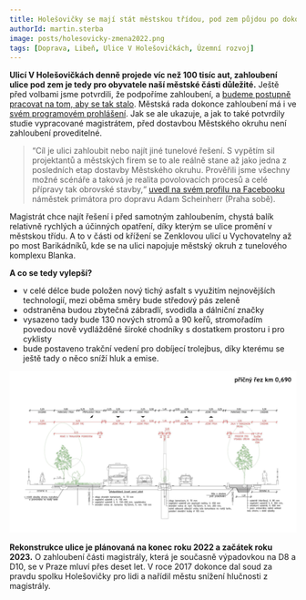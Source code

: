 ```yaml
---
title: Holešovičky se mají stát městskou třídou, pod zem půjdou po dokončení městského okruhu
authorId: martin.sterba
image: posts/holesovicky-zmena2022.png
tags: [Doprava, Libeň, Ulice V Holešovičkách, Územní rozvoj]
---
```


**Ulicí V Holešovičkách denně projede víc než 100 tisíc aut, zahloubení ulice pod zem je tedy pro obyvatele naší městské části důležité.** Ještě před volbami jsme potvrdili, že podpoříme zahloubení, a [budeme postupně pracovat na tom, aby se tak stalo](https://praha8.pirati.cz/aktuality/podporujeme-zahloubeni-holesovicek.html). Městská rada dokonce zahloubení má i ve [svém programovém prohlášení](https://www.praha.eu/file/2892031/programove_prohlaseni.pdf). Jak se ale ukazuje, a jak to také potvrdily studie vypracované magistrátem, před dostavbou Městského okruhu není zahloubení proveditelné. 

>“Cíl je ulici zahloubit nebo najít jiné tunelové řešení. S vypětím sil projektantů a městských firem se to ale reálně stane až jako jedna z posledních etap dostavby Městského okruhu. Prověřili jsme všechny možné scénáře a taková je realita povolovacích procesů a celé přípravy tak obrovské stavby,“ [uvedl na svém profilu na Facebooku](https://www.facebook.com/adam.praha.sobe/photos/a.187702201827814/854133905184637/) náměstek primátora pro dopravu Adam Scheinherr (Praha sobě). 

Magistrát chce najít řešení i před samotným zahloubením, chystá balík relativně rychlých a účinných opatření, díky kterým se ulice promění v městskou třídu. A to v části od křížení se Zenklovou ulicí u Vychovatelny až po most Barikádníků, kde se na ulici napojuje městský okruh z tunelového komplexu Blanka. 

**A co se tedy vylepší?**
- v celé délce bude položen nový tichý asfalt s využitím nejnovějších technologií, mezi oběma směry bude středový pás zeleně
- odstraněna budou zbytečná zábradlí, svodidla a dálniční značky 
- vysazeno tady bude 130 nových stromů a 90 keřů, stromořadím povedou nově vydlážděné široké chodníky s dostatkem prostoru i pro cyklisty  
- bude postaveno trakční vedení pro dobíjecí trolejbus, díky kterému se ještě tady o něco sníží hluk a emise. 

![Holešovičky - průřez](/assets/img/posts/holesovicky-zmena2022-prurez.jpg)

**Rekonstrukce ulice je plánovaná na konec roku 2022 a začátek roku 2023.** O zahloubení části magistrály, která je současně výpadovkou na D8 a D10, se v Praze mluví přes deset let. V roce 2017 dokonce dal soud za pravdu spolku Holešovičky pro lidi a nařídil městu snížení hlučnosti z magistrály.
